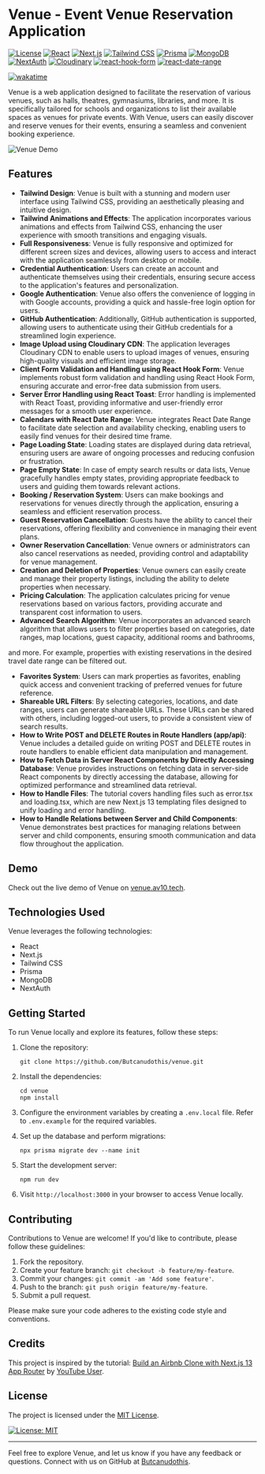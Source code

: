 # Venue - Event Venue Reservation Application


[![License](https://img.shields.io/badge/license-MIT-blue.svg)](LICENSE)
[![React](https://img.shields.io/badge/react-17.0.2-blue.svg)](https://reactjs.org/)
[![Next.js](https://img.shields.io/badge/next.js-13.0.0-blue.svg)](https://nextjs.org/)
[![Tailwind CSS](https://img.shields.io/badge/tailwindcss-2.2.19-blue.svg)](https://tailwindcss.com/)
[![Prisma](https://img.shields.io/badge/prisma-3.4.1-blue.svg)](https://www.prisma.io/)
[![MongoDB](https://img.shields.io/badge/mongodb-4.4.6-blue.svg)](https://www.mongodb.com/)
[![NextAuth](https://img.shields.io/badge/nextauth-5.1.0-blue.svg)](https://next-auth.js.org/)
[![Cloudinary](https://img.shields.io/badge/cloudinary-1.26.1-blue.svg)](https://cloudinary.com/)
[![react-hook-form](https://img.shields.io/badge/react--hook--form-7.14.0-blue.svg)](https://react-hook-form.com/)
[![react-date-range](https://img.shields.io/badge/react--date--range-1.2.3-blue.svg)](https://www.npmjs.com/package/react-date-range)


[![wakatime](https://wakatime.com/badge/user/f6d32364-9816-461c-bc94-5ee9c9d8fa75/project/f79d3864-6e6b-4942-833b-daad4f19139a.svg)](https://wakatime.com/badge/user/f6d32364-9816-461c-bc94-5ee9c9d8fa75/project/f79d3864-6e6b-4942-833b-daad4f19139a)

Venue is a web application designed to facilitate the reservation of various venues, such as halls, theatres, gymnasiums, libraries, and more. It is specifically tailored for schools and organizations to list their available spaces as venues for private events. With Venue, users can easily discover and reserve venues for their events, ensuring a seamless and convenient booking experience.

![Venue Demo](https://example.com/demo.gif)

## Features

- **Tailwind Design**: Venue is built with a stunning and modern user interface using Tailwind CSS, providing an aesthetically pleasing and intuitive design.
- **Tailwind Animations and Effects**: The application incorporates various animations and effects from Tailwind CSS, enhancing the user experience with smooth transitions and engaging visuals.
- **Full Responsiveness**: Venue is fully responsive and optimized for different screen sizes and devices, allowing users to access and interact with the application seamlessly from desktop or mobile.
- **Credential Authentication**: Users can create an account and authenticate themselves using their credentials, ensuring secure access to the application's features and personalization.
- **Google Authentication**: Venue also offers the convenience of logging in with Google accounts, providing a quick and hassle-free login option for users.
- **GitHub Authentication**: Additionally, GitHub authentication is supported, allowing users to authenticate using their GitHub credentials for a streamlined login experience.
- **Image Upload using Cloudinary CDN**: The application leverages Cloudinary CDN to enable users to upload images of venues, ensuring high-quality visuals and efficient image storage.
- **Client Form Validation and Handling using React Hook Form**: Venue implements robust form validation and handling using React Hook Form, ensuring accurate and error-free data submission from users.
- **Server Error Handling using React Toast**: Error handling is implemented with React Toast, providing informative and user-friendly error messages for a smooth user experience.
- **Calendars with React Date Range**: Venue integrates React Date Range to facilitate date selection and availability checking, enabling users to easily find venues for their desired time frame.
- **Page Loading State**: Loading states are displayed during data retrieval, ensuring users are aware of ongoing processes and reducing confusion or frustration.
- **Page Empty State**: In case of empty search results or data lists, Venue gracefully handles empty states, providing appropriate feedback to users and guiding them towards relevant actions.
- **Booking / Reservation System**: Users can make bookings and reservations for venues directly through the application, ensuring a seamless and efficient reservation process.
- **Guest Reservation Cancellation**: Guests have the ability to cancel their reservations, offering flexibility and convenience in managing their event plans.
- **Owner Reservation Cancellation**: Venue owners or administrators can also cancel reservations as needed, providing control and adaptability for venue management.
- **Creation and Deletion of Properties**: Venue owners can easily create and manage their property listings, including the ability to delete properties when necessary.
- **Pricing Calculation**: The application calculates pricing for venue reservations based on various factors, providing accurate and transparent cost information to users.
- **Advanced Search Algorithm**: Venue incorporates an advanced search algorithm that allows users to filter properties based on categories, date ranges, map locations, guest capacity, additional rooms and bathrooms,

 and more. For example, properties with existing reservations in the desired travel date range can be filtered out.
- **Favorites System**: Users can mark properties as favorites, enabling quick access and convenient tracking of preferred venues for future reference.
- **Shareable URL Filters**: By selecting categories, locations, and date ranges, users can generate shareable URLs. These URLs can be shared with others, including logged-out users, to provide a consistent view of search results.
- **How to Write POST and DELETE Routes in Route Handlers (app/api)**: Venue includes a detailed guide on writing POST and DELETE routes in route handlers to enable efficient data manipulation and management.
- **How to Fetch Data in Server React Components by Directly Accessing Database**: Venue provides instructions on fetching data in server-side React components by directly accessing the database, allowing for optimized performance and streamlined data retrieval.
- **How to Handle Files**: The tutorial covers handling files such as error.tsx and loading.tsx, which are new Next.js 13 templating files designed to unify loading and error handling.
- **How to Handle Relations between Server and Child Components**: Venue demonstrates best practices for managing relations between server and child components, ensuring smooth communication and data flow throughout the application.

## Demo

Check out the live demo of Venue on [venue.av10.tech](https://venue.av10.tech).

## Technologies Used

Venue leverages the following technologies:

- React
- Next.js
- Tailwind CSS
- Prisma
- MongoDB
- NextAuth

## Getting Started

To run Venue locally and explore its features, follow these steps:

1. Clone the repository:

   ```shell
   git clone https://github.com/Butcanudothis/venue.git
   ```

2. Install the dependencies:

   ```shell
   cd venue
   npm install
   ```

3. Configure the environment variables by creating a `.env.local` file. Refer to `.env.example` for the required variables.

4. Set up the database and perform migrations:

   ```shell
   npx prisma migrate dev --name init
   ```

5. Start the development server:

   ```shell
   npm run dev
   ```

6. Visit `http://localhost:3000` in your browser to access Venue locally.

## Contributing

Contributions to Venue are welcome! If you'd like to contribute, please follow these guidelines:

1. Fork the repository.
2. Create your feature branch: `git checkout -b feature/my-feature`.
3. Commit your changes: `git commit -am 'Add some feature'`.
4. Push to the branch: `git push origin feature/my-feature`.
5. Submit a pull request.

Please make sure your code adheres to the existing code style and conventions.

## Credits

This project is inspired by the tutorial: [Build an Airbnb Clone with Next.js 13 App Router](https://www.youtube.com/watch?v=c_-b_isI4vg) by [YouTube User](https://www.youtube.com/user/username).

## License

The project is licensed under the [MIT License](https://opensource.org/licenses/MIT).

[![License: MIT](https://img.shields.io/badge/License-MIT-blue.svg)](https://opensource.org/licenses/MIT)

---

Feel free to explore Venue, and let us know if you have any feedback or questions. Connect with us on GitHub at [Butcanudothis](https://github.com/Butcanudothis).
